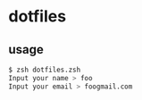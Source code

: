 # dotfiles

## usage

```sh
$ zsh dotfiles.zsh
Input your name > foo
Input your email > foogmail.com
```

